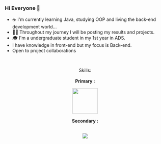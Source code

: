 ### Hi Everyone 👋

- ☕ I'm currently learning Java, studying OOP and living the back-end development world...
- 👨‍💻 Throughout my journey I will be posting my results and projects.
- 🎓 I'm a undergraduate student in my 1st year in ADS.
-  I have knowledge in front-end but my focus is Back-end.
-  Open to project collaborations

 
 <div style="display: inline_block" align="center"><br>

   Skills:
   <br>
   <br>
   <strong>Primary<strong> :
  <p align="center">
  <a href="https://skillicons.dev">
    <img width="80" src="https://skillicons.dev/icons?i=java" />
  </a>
</p>
  Secondary :
  <br>
  <br>
<p align="center">
  <a href="https://skillicons.dev">
    <img src="https://skillicons.dev/icons?i=html,css,js,react" />
  </a>
</p>
   
          

